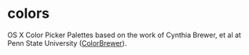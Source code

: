 colors
======

OS X Color Picker Palettes based on the work of Cynthia Brewer, et al at Penn State University ([ColorBrewer](http://colorbrewer2.org)).